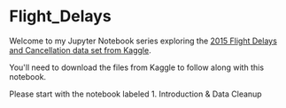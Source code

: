# Flight_Delays
Welcome to my Jupyter Notebook series exploring the [2015 Flight Delays and Cancellation data set from Kaggle](https://www.kaggle.com/usdot/flight-delays).

You'll need to download the files from Kaggle to follow along with this notebook.

Please start with the notebook labeled 1. Introduction & Data Cleanup
